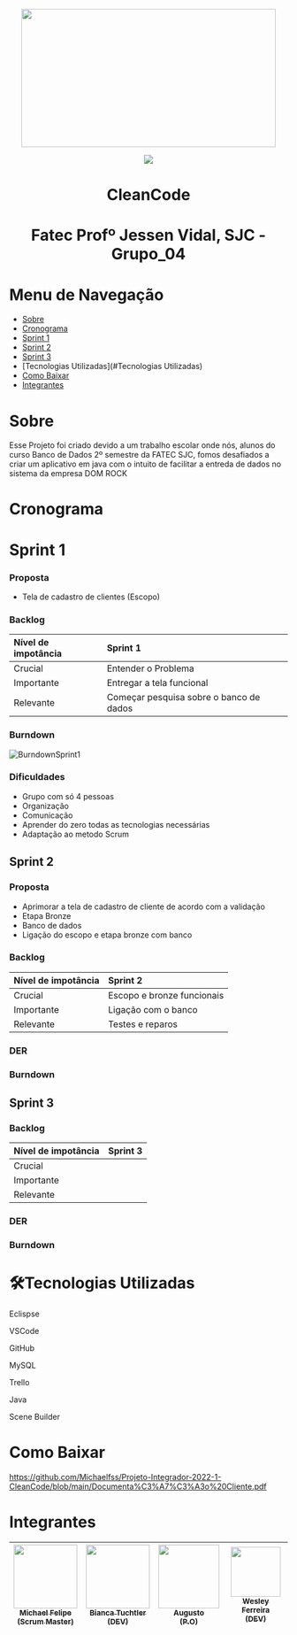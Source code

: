    <p align="center">
   <img width="460" height="250" src="https://user-images.githubusercontent.com/90359981/160683241-abb89638-7e50-4e79-ad53-32c9b94cf682.png">
   </p>
  
  
 <p align="center">
<img src="http://img.shields.io/static/v1?label=STATUS&message=EM%20DESENVOLVIMENTO&color=GREEN&style=for-the-badge">
</p>


  <h1 align="center">CleanCode</h1>
  
   <h1 align="center"> Fatec Profº Jessen Vidal, SJC - Grupo_04 </h1>
 
# Menu de Navegação

* [Sobre](#Sobre)
* [Cronograma](#Cronograma)
* [Sprint 1](#Sprint-1)
* [Sprint 2](#Sprint-2)
* [Sprint 3](#Sprint-3)
* [Tecnologias Utilizadas](#Tecnologias Utilizadas)
* [Como Baixar](#Como-Baixar)
* [Integrantes](#Integrantes)


# Sobre                                                                                                                                                        
<p> Esse Projeto foi criado devido a um trabalho escolar onde nós, alunos do curso Banco de Dados 2º semestre da FATEC SJC, fomos desafiados a criar um aplicativo em java com o intuito de facilitar a entreda de dados no sistema da empresa DOM ROCK </p>


# Cronograma                                                                                                   

# Sprint 1

### Proposta
- Tela de cadastro de clientes (Escopo)

### Backlog
|Nível de impotância|Sprint 1|
|:------------------|:-------|
|Crucial            |Entender o Problema|
|Importante         |Entregar a tela funcional|
|Relevante          |Começar pesquisa sobre o banco de dados|

### Burndown
![BurndownSprint1](https://github.com/Michaelfss/Projeto-Integrador-2022-1-CleanCode/blob/main/Imagens/BurndownSprint1.png)

### Dificuldades
- Grupo com só 4 pessoas
- Organização
- Comunicação
- Aprender do zero todas as tecnologias necessárias
- Adaptação ao metodo Scrum


## Sprint 2

### Proposta
- Aprimorar a tela de cadastro de cliente de acordo com a validação
- Etapa Bronze
- Banco de dados
- Ligação do escopo e etapa bronze com banco

### Backlog
|Nível de impotância|Sprint 2|
|:------------------|:-------|
|Crucial            |Escopo e bronze funcionais|
|Importante         |Ligação com o banco|
|Relevante          |Testes e reparos|

### DER

### Burndown


## Sprint 3

### Backlog
|Nível de impotância|Sprint 3|
|:------------------|:-------|
|Crucial            ||
|Importante         ||
|Relevante          ||

### DER

### Burndown


# 🛠️Tecnologias Utilizadas

<p>Eclispse</>
<p>VSCode</>
<p>GitHub</>
<p>MySQL</>
<p>Trello</>
<p>Java</>
<p>Scene Builder</>


# Como Baixar
https://github.com/Michaelfss/Projeto-Integrador-2022-1-CleanCode/blob/main/Documenta%C3%A7%C3%A3o%20Cliente.pdf


# Integrantes
                                                                      
| [<img src="" width=115><br><sub>Michael Felipe<br>(Scrum Master)</sub>](https://github.com/Michaelfss)  | [<img src="https://user-images.githubusercontent.com/90359981/161455893-67940531-5d41-4ec2-81af-16be732d3e50.jpeg" width=115><br><sub>Bianca Tuchtler<br>(DEV)</sub>](https://github.com/biancatuchtler) |  [<img src="https://user-images.githubusercontent.com/90359981/161459311-b8526557-1ce4-4c58-b1ac-1f2d310c9886.jpeg" width=110 height="115"><br><sub>Augusto<br>(P.O)</sub>](https://github.com/MrZeroLeft) |  [<img src="https://user-images.githubusercontent.com/90359981/163747092-85a87b26-a1b5-4809-84c2-d3c09069e3d3.jpeg" width=90><br><sub>Wesley Ferreira<br>(DEV)</sub>](https://github.com/weeesferreira) |
| :---: | :---: | :---: | :---: |
